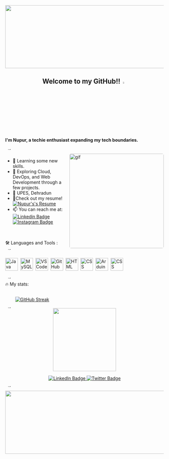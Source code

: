 <div align="center">
  <img src="https://user-images.githubusercontent.com/66934377/223913733-deb1d974-787d-43c4-b60d-eff538aa161e.gif" width="1200" height="200"/>
</div>


<p align = "center">
  <h2 align = "center">
     Welcome to my GitHub!!<img src="https://raw.githubusercontent.com/nixin72/nixin72/master/wave.gif" width="4%"/> 
  </h2>
  <h4>
      I'm Nupur, a techie enthusiast expanding my tech boundaries.
  </h4>
</p>

<img align="right" alt="gif" width="1200" height="5" style="border-radius:5px" src="https://octodex.github.com/femalecodertocat/"> 
<br>



<!--
**nupursharma26/nupursharma26** is a ✨ _special_ ✨ repository because its `README.md` (this file) appears on your GitHub profile.

Here are some ideas to get you started:
-->

<img align="right" alt="gif" width="300" style="border-radius:5px" src="https://user-images.githubusercontent.com/74038190/212741999-016fddbd-617a-4448-8042-0ecf907aea25.gif"> 

<!-- - :woman_technologist: Pursuing BTech in Computer Science Engineering, specializing in AIML -->

- 🔭 Learning some new skills.
- 🌱 Exploring Cloud, DevOps, and Web Development through a few projects.
- 🏫 UPES, Dehradun
- 📄Check out my resume! [![Nupur's's Resume](https://img.shields.io/badge/-Resume-blue?style=flat&logoColor=white)](https://drive.google.com/file/d/11FwVO89nxDQPJusE0PzfpnhZrW3LqrPe/view?usp=sharing)
- 📫 You can reach me at: [![Linkedin Badge](https://img.shields.io/badge/-LinkedIn-blue?style=flat&logo=Linkedin&logoColor=white)](https://www.linkedin.com/in/nupur-sharma-009720200/) [![Instagram Badge](https://img.shields.io/badge/-Instagram-maroon?style=flat&logo=Instagram&logoColor=white)](https://www.instagram.com/_nupursharma_/) 


<img align="left" alt="gif" width="520" height="5" style="border-radius:5px" src="https://thumbs.gfycat.com/OrdinaryUnkemptHornbill.webp"> &nbsp;&nbsp;&nbsp;&nbsp;
<br><br>
:hammer_and_wrench: Languages and Tools :
<br><br>
<div>
  <!-- <img src="https://cdn.jsdelivr.net/gh/devicons/devicon/icons/python/python-original.svg" title="Python" alt="Python" width="40" height="40"/>&nbsp; -->
  <img src="https://cdn.jsdelivr.net/gh/devicons/devicon/icons/java/java-original.svg" title="Java" alt="Java" width="40" height="40"/>&nbsp;
  <!-- <img src="https://cdn.jsdelivr.net/gh/devicons/devicon/icons/jupyter/jupyter-original-wordmark.svg" title="Jupyter" alt="Jupyter" width="40" height="40"/>&nbsp; -->
  <img src="https://cdn.jsdelivr.net/gh/devicons/devicon/icons/mysql/mysql-original-wordmark.svg" title="MySQL" alt="MySQL" width="40" height="40"/>&nbsp;
  <img src="https://cdn.jsdelivr.net/gh/devicons/devicon/icons/vscode/vscode-original.svg" title="VSCode" alt="VSCode" width="40" height="40"/>&nbsp;
  <img src="https://cdn.jsdelivr.net/gh/devicons/devicon/icons/git/git-original.svg" title="GitHub" alt="GitHub" width="40" height="40"/>&nbsp;
  <img src="https://cdn.jsdelivr.net/gh/devicons/devicon/icons/html5/html5-original.svg" title="HTML" alt="HTML" width="40" height="40"/>&nbsp;
  <img src="https://cdn.jsdelivr.net/gh/devicons/devicon/icons/css3/css3-original.svg" title="CSS" alt="CSS" width="40" height="40"/>&nbsp;
  <img src="https://cdn.jsdelivr.net/gh/devicons/devicon/icons/arduino/arduino-original-wordmark.svg" title="Arduino" alt="Arduino" width="40" height="40"/>&nbsp;
  <img src="https://cdn.jsdelivr.net/gh/devicons/devicon/icons/tensorflow/tensorflow-original.svg" title="Tensorflow" alt="CSS" width="40" height="40"/>&nbsp;
  <!-- <img src="https://cdn.jsdelivr.net/gh/devicons/devicon/icons/django/django-plain.svg" title="Django" alt="Django" width="40" height="40"/>&nbsp; -->
</div>
<br>
<img align="right" alt="gif" width="1200" height="5" style="border-radius:5px" src="https://thumbs.gfycat.com/OrdinaryUnkemptHornbill.webp"> 

:fire: My stats: <br><br>
  <p>
  &nbsp; &nbsp; &nbsp; &nbsp;
  <a href="https://git.io/streak-stats"><img src="https://streak-stats.demolab.com?user=nupursharma26&theme=radical&type=png" alt="GitHub Streak" /></a>
</p>


<img align="right" alt="gif" width="1200" height="5" style="border-radius:5px" src="https://thumbs.gfycat.com/OrdinaryUnkemptHornbill.webp"> 

<div id="header" align="center">
  <img src="https://media.giphy.com/media/3kPDmoWdBpQPNhCnUG/giphy.gif" width="200"/>
</div>


<div id="badges">
  <p align = "center" width = "100%">
    <a href="https://www.linkedin.com/in/nupur-sharma-009720200/">
      <img src="https://img.shields.io/badge/LinkedIn-blue?style=for-the-badge&logo=linkedin&logoColor=white" alt="LinkedIn Badge"/>
    </a>
    <a href="https://www.instagram.com/_nupursharma_/">
      <img src="https://img.shields.io/badge/Instagram-maroon?style=for-the-badge&logo=instagram&logoColor=white" alt="Twitter Badge"/>
    </a>
  </p>
</div>


<img align="right" alt="gif" width="1200" height="5" style="border-radius:5px" src="https://thumbs.gfycat.com/OrdinaryUnkemptHornbill.webp"> 
<br>
 <img src="https://raw.githubusercontent.com/nupursharma26/nupursharma26/4c6b2c4483bda54f22f5231f2fad2b37493c5359/github-contribution-grid-snake.svg" width="1000" height="200"/>
